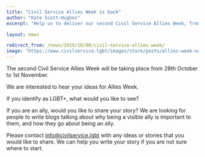 ```yaml
---
title: "Civil Service Allies Week is back"
author: "Kate Scott-Hughes"
excerpt: "Help us to deliver our second Civil Service Allies Week, from 28 October to 1 November 2019"

layout: news

redirect_from: /news/2019/10/08/civil-service-allies-week/
image: "https://www.civilservice.lgbt/images/store/posts/allies-week-no-date.png"
---
```


The second Civil Service Allies Week will be taking place from 28th October to 1st November.

We are interested to hear your ideas for Allies Week.

If you identify as LGBT+, what would you like to see?

If you are an ally, would you like to share your story? We are looking for people to write blogs talking about why being a visible ally is important to them, and how they go about being an ally.

Please contact <info@civilservice.lgbt> with any ideas or stories that you would like to share. We can help you write your story if you are not sure where to start.  
